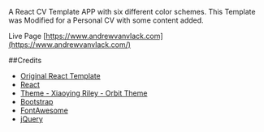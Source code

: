 A React CV Template APP with six different color schemes. This Template was Modified for a Personal CV with some content added. 

Live Page
[https://www.andrewvanvlack.com](https://www.andrewvanvlack.com/)

##Credits
- [Original React Template](https://github.com/sbayd/react-cv-template)
- [React](https://facebook.github.io/react/)
- [Theme -  Xiaoying Riley - Orbit Theme](https://github.com/xriley/)
- [Bootstrap](http://getbootstrap.com/)
- [FontAwesome](http://fortawesome.github.io/Font-Awesome/)
- [jQuery](http://jquery.com/)
